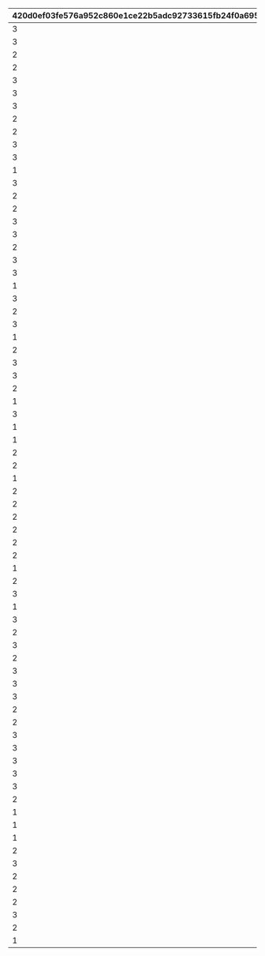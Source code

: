 |420d0ef03fe576a952c860e1ce22b5adc92733615fb24f0a695f14f8987ecefe|b0b8500715bee0debd626fca24672491e4d998d88bc8cbbbc969aa2ce72c9641|1f3f7c859b8299b13f8097d4a6d2433405f9ff65eef52f05caf8b09f7ea5398b|df5c90d74463874433e1ef9102649be33869cafcbfde7bc0fe25120ea6181250|7ca9197334ab580362c884d9baa04a369f34b165da45e36b8e1c46475cc1deca|4e5a7503cefe40a67c68ab400c72ee7b99c205b57ea083174dc9786fb5b3cbef|5f78dca1f34e405736d99978066a05da633f378d854e84f942c51aeb4f8d1223|617c8eef479ea6119aa3c62506a299d7862a9c642090694ff8a6ca8b7beae136|23d872984e68876290dfe5385eaee86dbd821d641334c2ff5d05468d3d6dfe7c|
| --- | --- | --- | --- | --- | --- | --- | --- | --- |
|3|100101|6|2|1|1|3|2|2|
|3|100201|5|1|2|3|2|1|1|
|2|100301|7|2|3|1|3|1|3|
|2|100401|13|2|3|1|3|2|2|
|3|100501|18|3|2|2|1|2|2|
|3|100601|25|3|2|1|2|1|2|
|3|100701|26|1|2|3|2|2|3|
|2|100801|40|1|3|3|1|2|3|
|2|100901|34|3|2|1|3|1|3|
|3|101001|8|1|2|3|2|1|1|
|3|101101|56|1|2|2|2|3|2|
|1|101201|43|2|2|1|3|3|2|
|3|101301|33|3|3|1|1|1|2|
|2|101401|11|2|2|3|1|1|1|
|2|101501|42|1|3|3|2|1|1|
|3|101601|46|1|3|2|1|3|2|
|3|101701|10|2|2|1|1|3|2|
|2|101801|45|2|3|3|1|1|1|
|3|102001|12|2|1|2|3|2|1|
|3|102101|30|2|3|1|2|1|1|
|1|102201|24|2|3|1|2|3|1|
|3|102301|31|3|1|1|3|2|2|
|2|102501|29|1|2|3|1|3|1|
|3|102601|51|1|1|3|2|2|1|
|1|102701|36|1|3|2|3|2|3|
|2|102801|28|1|3|2|1|2|1|
|3|102901|52|1|2|2|2|2|1|
|3|103001|39|2|3|2|1|1|2|
|2|103101|27|1|1|3|3|2|3|
|1|103201|19|1|2|3|3|2|2|
|3|103301|48|2|1|2|3|1|2|
|1|103401|20|3|2|2|2|2|1|
|1|103601|14|3|2|3|1|2|3|
|2|103701|17|3|3|1|1|2|3|
|2|103801|49|3|1|3|2|1|3|
|1|104001|44|3|1|2|2|3|1|
|2|104201|53|2|2|3|1|2|3|
|2|104301|9|1|2|1|3|3|3|
|2|104401|23|2|1|3|3|1|3|
|2|104501|38|3|2|2|2|1|1|
|2|104601|21|1|1|3|2|3|2|
|2|104701|15|3|2|1|1|3|3|
|1|104801|22|2|3|1|2|3|3|
|2|104901|55|1|2|2|3|2|1|
|3|105001|47|2|2|2|1|3|1|
|1|105101|35|2|1|3|1|3|3|
|3|105201|50|1|2|2|2|2|2|
|2|105301|37|1|3|1|3|2|3|
|3|105401|54|1|1|2|2|3|2|
|2|105501|41|3|1|2|3|1|1|
|3|105601|32|1|2|1|2|3|3|
|3|105701|67|2|2|1|2|2|1|
|3|105801|1|1|2|2|2|2|2|
|2|105901|2|2|2|3|2|1|1|
|2|106001|3|3|1|2|1|3|3|
|3|106101|58|2|2|1|3|2|2|
|3|106301|68|2|1|1|3|2|1|
|3|106401|4|3|2|1|2|2|1|
|3|106501|61|3|2|1|1|2|3|
|3|106601|62|3|1|3|1|2|2|
|2|106701|60|2|2|2|1|1|3|
|1|106801|57|3|2|1|1|2|1|
|1|107001|59|2|1|3|2|1|3|
|1|107101|16|2|3|1|2|2|3|
|2|109201|70|2|2|2|2|1|1|
|3|109301|72|1|2|2|2|3|2|
|2|109401|71|2|3|1|1|3|3|
|2|110801|64|2|2|1|2|3|1|
|2|110901|65|1|3|2|1|2|2|
|3|111001|63|2|1|3|1|1|3|
|2|111401|69|3|1|2|2|3|2|
|1|118001|66|2|2|3|1|3|2|